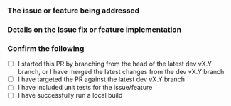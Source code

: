 <!-- Thank you for contributing to Polly!  Open source is only as strong as its contributors.  All non-trivial contributions get a public credit in the readme! -->

### The issue or feature being addressed

<!-- Please include the existing github issue number where relevant -->

### Details on the issue fix or feature implementation

### Confirm the following

- [ ]  I started this PR by branching from the head of the latest dev vX.Y branch, or I have merged the latest changes from the dev vX.Y branch
- [ ]  I have targeted the PR against the latest dev vX.Y branch
- [ ]  I have included unit tests for the issue/feature
- [ ]  I have successfully run a local build
